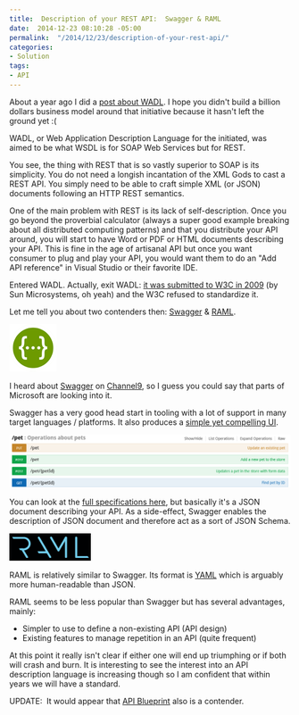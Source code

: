 ```yaml
---
title:  Description of your REST API:  Swagger & RAML
date:  2014-12-23 08:10:28 -05:00
permalink:  "/2014/12/23/description-of-your-rest-api/"
categories:
- Solution
tags:
- API
---
```

About a year ago I did a <a href="http://vincentlauzon.com/2013/11/20/wadl-in-a-bottle-eating-noodles/">post about WADL</a>. I hope you didn't build a billion dollars business model around that initiative because it hasn't left the ground yet :(

WADL, or Web Application Description Language for the initiated, was aimed to be what WSDL is for SOAP Web Services but for REST.

You see, the thing with REST that is so vastly superior to SOAP is its simplicity. You do not need a longish incantation of the XML Gods to cast a REST API. You simply need to be able to craft simple XML (or JSON) documents following an HTTP REST semantics.

One of the main problem with REST is its lack of self-description. Once you go beyond the proverbial calculator (always a super good example breaking about all distributed computing patterns) and that you distribute your API around, you will start to have Word or PDF or HTML documents describing your API. This is fine in the age of artisanal API but once you want consumer to plug and play your API, you would want them to do an "Add API reference" in Visual Studio or their favorite IDE.

Entered WADL. Actually, exit WADL: <a href="http://en.wikipedia.org/wiki/Web_Application_Description_Language">it was submitted to W3C in 2009</a> (by Sun Microsystems, oh yeah) and the W3C refused to standardize it.

Let me tell you about two contenders then: <a href="http://swagger.io/">Swagger</a> &amp; <a href="http://raml.org/">RAML</a>.

<a title="Swagger" href="http://swagger.io/"><img src="assets/2014/12/description-of-your-rest-api/122314_0331_description1.png" alt="" border="0" /></a>

I heard about <a href="http://swagger.io/">Swagger</a> on <a href="http://channel9.msdn.com/Shows/Web+Camps+TV/Introducing-WebJobs-Tooling-for-Visual-Studio-with-Brady-Gaster">Channel9</a>, so I guess you could say that parts of Microsoft are looking into it.

Swagger has a very good head start in tooling with a lot of support in many target languages / platforms. It also produces a <a href="http://petstore.swagger.wordnik.com/">simple yet compelling UI</a>.

<img src="assets/2014/12/description-of-your-rest-api/122314_0331_description2.png" alt="" />

You can look at the <a href="https://github.com/swagger-api/swagger-spec/blob/master/versions/2.0.md">full specifications here</a>, but basically it's a JSON document describing your API. As a side-effect, Swagger enables the description of JSON document and therefore act as a sort of JSON Schema.

<a title="RAML" href="http://raml.org/"><img src="assets/2014/12/description-of-your-rest-api/122314_0331_description3.png" alt="" border="0" /></a>

RAML is relatively similar to Swagger. Its format is <a href="http://en.wikipedia.org/wiki/YAML">YAML</a> which is arguably more human-readable than JSON.

RAML seems to be less popular than Swagger but has several advantages, mainly:
<ul>
	<li>Simpler to use to define a non-existing API (API design)</li>
	<li>Existing features to manage repetition in an API (quite frequent)</li>
</ul>
At this point it really isn't clear if either one will end up triumphing or if both will crash and burn. It is interesting to see the interest into an API description language is increasing though so I am confident that within years we will have a standard.

UPDATE:  It would appear that <a href="https://apiblueprint.org/">API Blueprint</a> also is a contender.